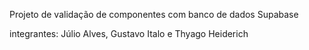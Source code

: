 Projeto de validação de componentes com banco de dados Supabase

integrantes: Júlio Alves, Gustavo Italo e Thyago Heiderich

